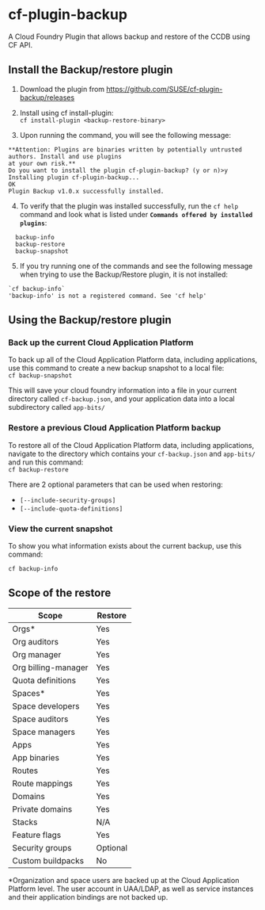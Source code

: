 # cf-plugin-backup
A Cloud Foundry Plugin that allows backup and restore of the CCDB using CF API.

## Install the Backup/restore plugin

1. Download the plugin from https://github.com/SUSE/cf-plugin-backup/releases  

2. Install using cf install-plugin:   
`cf install-plugin <backup-restore-binary> `  

3. Upon running the command, you will see the following message:   

~~~~
**Attention: Plugins are binaries written by potentially untrusted authors. Install and use plugins
at your own risk.**  
Do you want to install the plugin cf-plugin-backup? (y or n)>y  
Installing plugin cf-plugin-backup...  
OK  
Plugin Backup v1.0.x successfully installed.  
~~~~

4. To verify that the plugin was installed successfully, run the `cf help` command and look what is listed under **`Commands offered by installed plugins`**:

~~~~
  backup-info    
  backup-restore    
  backup-snapshot   
~~~~

5. If you try running one of the commands and see the following message when trying to use the Backup/Restore plugin, it is not installed:
~~~~
`cf backup-info`  
'backup-info' is not a registered command. See 'cf help'  
~~~~

## Using the Backup/restore plugin

### Back up the current Cloud Application Platform  

To back up all of the Cloud Application Platform data, including applications, use this command to create a new backup snapshot to a local file:  
`cf backup-snapshot`  

This will save your cloud foundry information into a file in your current directory called `cf-backup.json`, and your application data into a local subdirectory called `app-bits/`  

### Restore a previous Cloud Application Platform backup  

To restore all of the Cloud Application Platform data, including applications, navigate to the directory which contains your `cf-backup.json` and `app-bits/` and run this command:   
`cf backup-restore`  

There are 2 optional parameters that can be used when restoring:

* `[--include-security-groups]`   
* `[--include-quota-definitions]`  

### View the current snapshot

To show you what information exists about the current backup, use this command:

`cf backup-info`

## Scope of the restore


Scope | Restore
---|---
Orgs\* | Yes
Org auditors | Yes
Org manager | Yes
Org billing-manager | Yes
Quota definitions | Yes
Spaces* | Yes
Space developers | Yes
Space auditors | Yes
Space managers | Yes
Apps | Yes
App binaries | Yes
Routes | Yes
Route mappings | Yes
Domains | Yes
Private domains | Yes
Stacks | N/A
Feature flags | Yes
Security groups | Optional
Custom buildpacks | No

*Organization and space users are backed up at the Cloud Application Platform level. The user account in UAA/LDAP, as well as service instances and their application bindings are not backed up.
